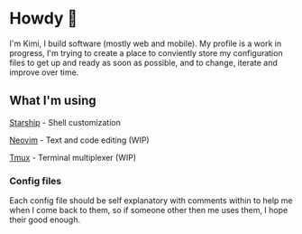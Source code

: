 # Howdy 👋

I'm Kimi, I build software (mostly web and mobile). My profile is a work in progress, I'm trying to
create a place to conviently store my configuration files to get up and ready as soon as possible, and
to change, iterate and improve over time. 

## What I'm using

[Starship](https://starship.rs/) - Shell customization

[Neovim](https://neovim.io/) - Text and code editing (WIP)

[Tmux](https://github.com/tmux/tmux/wiki) - Terminal multiplexer (WIP)

### Config files

Each config file should be self explanatory with comments within to help me when I come back to them,
so if someone other then me uses them, I hope their good enough.
